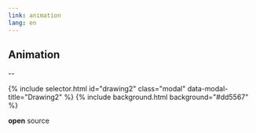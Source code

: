 ```yaml
---
link: animation
lang: en
---
```


## Animation

--

{% include selector.html id="drawing2" class="modal" data-modal-title="Drawing2" %}
{% include background.html background="#dd5567" %}

**open** source
